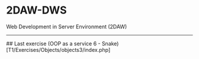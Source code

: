 # 2DAW-DWS
Web Development in Server Environment (2DAW)
<hr/>
## Last exercise
(OOP as a service 6 - Snake)[T1/Exercises/Objects/objects3/index.php]
